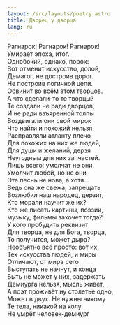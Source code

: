 ```yaml
---
layout: /src/layouts/poetry.astro
title: Дворец у дворца
lang: ru
---
```

Рагнарок! Рагнарок! Рагнарок!  
Умирает эпоха, итог.  
Однобокий, однако, порок:  
Вот отменит искусство, долой,  
Демагог, не достроив дорог.  
Не построив логичной цепи.  
Обвинит во всём этом творцов.  
А что сделали-то те творцы?  
Те создали не ради дворцов,  
И не ради взъяренной толпы  
Воздвигали они свой мирок  
Что найти и похожий нельзя:  
Расправляли атланту плечо  
Для похожих на них же людей,  
Для души и желаний, дерзя  
Неугодным для них запчастей.  
Лишь всего: умолчат не они,  
Умолчит любой, но не они  
Эта песнь не нова, а хотя...  
Ведь она же свежа, запрещать  
Возлюбил наш народец, дерзит,  
Кто морали научит же их?  
Кто же писать картины, поэзии,  
музыку, фильмы захочет тогда?  
У кого пробудить реквизит  
Для творца, не для Бога, творца,  
То получится, может дыра?  
Необъятно всё просто: вот их,  
Тех искусства людей, и миры  
Отличают, от мира сего  
Выступать не начнут, и конца  
Быть не может у них, задержать  
Демиурга нельзя, мысль живёт,  
А поэт проживёт ну столетье одно,  
Может в двух. Не нужны никому  
Те тела, никакой на колу  
Не умрёт человек-демиург
